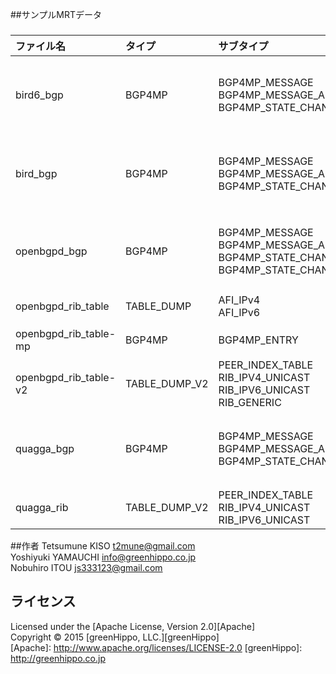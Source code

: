 ##サンプルMRTデータ
###
|ファイル名|タイプ|サブタイプ|内容|
|:--|:--|:--|:--|
|bird6_bgp|BGP4MP|BGP4MP_MESSAGE<br>BGP4MP_MESSAGE_AS4<br>BGP4MP_STATE_CHANGE_AS4|IPv6ピア<br>IPv6経路<br>全てのBGPメッセージタイプ<br>ADD-PATH機能|
|bird_bgp|BGP4MP|BGP4MP_MESSAGE<br>BGP4MP_MESSAGE_AS4<br>BGP4MP_STATE_CHANGE_AS4|IPv4ピア<br>IPv4経路<br>全てのBGPメッセージタイプ<br>ADD-PATH機能|
|openbgpd_bgp|BGP4MP|BGP4MP_MESSAGE<br>BGP4MP_MESSAGE_AS4<br>BGP4MP_STATE_CHANGE<br>BGP4MP_STATE_CHANGE_AS4|IPv4/IPv6ピア<br>IPv4/IPv6/VPNv4経路<br>全てのBGPメッセージタイプ|
|openbgpd_rib_table|TABLE_DUMP|AFI_IPv4<br>AFI_IPv6|IPv4/IPv6ピア<br>IPv4/IPv6経路|
|openbgpd_rib_table-mp|BGP4MP|BGP4MP_ENTRY|サポートしていないサブタイプ|
|openbgpd_rib_table-v2|TABLE_DUMP_V2|PEER_INDEX_TABLE<br>RIB_IPV4_UNICAST<br>RIB_IPV6_UNICAST<br>RIB_GENERIC|IPv4/IPv6ピア<br>IPv4/IPv6/VPNv4経路|
|quagga_bgp|BGP4MP|BGP4MP_MESSAGE<br>BGP4MP_MESSAGE_AS4<br>BGP4MP_STATE_CHANGE_AS4|IPv4/IPv6ピア<br>IPv4/IPv6/VPNv4経路<br>全てのBGPメッセージタイプ|
|quagga_rib|TABLE_DUMP_V2|PEER_INDEX_TABLE<br>RIB_IPV4_UNICAST<br>RIB_IPV6_UNICAST|IPv4/IPv6ピア<br>IPv4/IPv6経路|


##作者
Tetsumune KISO <t2mune@gmail.com>  
Yoshiyuki YAMAUCHI <info@greenhippo.co.jp>  
Nobuhiro ITOU <js333123@gmail.com>  

ライセンス
----------
Licensed under the [Apache License, Version 2.0][Apache]  
Copyright &copy; 2015 [greenHippo, LLC.][greenHippo]  
[Apache]: http://www.apache.org/licenses/LICENSE-2.0
[greenHippo]: http://greenhippo.co.jp
